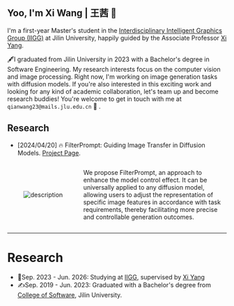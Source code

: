 ## Yoo, I'm Xi Wang | 王茜 👋

I'm a first-year Master's student in the [Interdisciplinary Intelligent Graphics Group (IIGG)](https://yang-group.github.io/#/) at Jilin University, happily guided by the  Associate Professor [Xi Yang](https://keepthinkingyx.github.io/Xi-Yang/).

🖋I graduated from Jilin University in 2023 with a Bachelor's degree in Software Engineering. My research interests focus on the computer vision and image processing. Right now, I'm working on image generation tasks with diffusion models. If you're also interested in this exciting work and looking for any kind of academic collaboration, let's team up and become research buddies! You're welcome to get in touch with me at `qianwang23@mails.jlu.edu.cn` 🍻 .


## Research
- [2024/04/20] 🔥 FilterPrompt: Guiding Image Transfer in Diffusion Models. [Project Page](https://meaoxixi.github.io/FilterPrompt/).

<div style="display: flex; align-items: center; width: 100%; max-width: 100%;">
  <div style="flex: 1; display: flex; justify-content: center; align-items: center; margin-right: 10px;">
    <img src="/img/filterPrompt.png" alt="description" style="max-width: 100%; height: auto;">
  </div>
  <div style="flex: 2;">
    <p>We propose FilterPrompt, an approach to enhance the model control effect. It can be universally applied to any diffusion model, allowing users to adjust the representation of specific image features in accordance with task requirements, thereby facilitating more precise and controllable generation outcomes.</p>
  </div>
</div>

---
# Research
- 🏃Sep. 2023 - Jun. 2026: Studying at [IIGG](https://yang-group.github.io/#/), supervised by [Xi Yang](https://keepthinkingyx.github.io/Xi-Yang/) 
- ✍️Sep. 2019 - Jun. 2023: Graduated with a Bachelor's degree from [College of Software](https://csw.jlu.edu.cn/), Jilin University.




<!--
**Meaoxixi/Meaoxixi** is a ✨ _special_ ✨ repository because its `README.md` (this file) appears on your GitHub profile.

Here are some ideas to get you started:

- 🔭 I’m currently working on ...
- 🌱 I’m currently learning ...
- 👯 I’m looking to collaborate on ...
- 🤔 I’m looking for help with ...
- 💬 Ask me about ...
- 📫 How to reach me: ...
- 😄 Pronouns: ...
- ⚡ Fun fact: ...
-->
